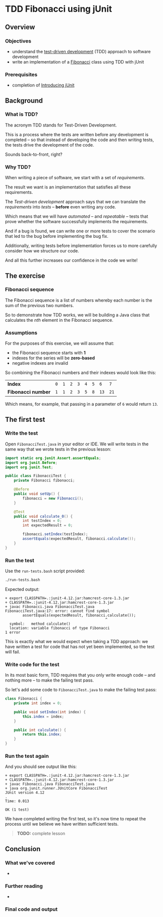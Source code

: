# TDD Fibonacci using jUnit


## Overview

### Objectives

- understand the [test-driven development](https://en.wikipedia.org/wiki/Test-driven_development) (TDD) approach to software development
- write an implementation of a [Fibonacci](https://en.wikipedia.org/wiki/Fibonacci_number) class using TDD with jUnit

### Prerequisites

- completion of [Introducing jUnit](../step-1-junit/introducing-junit.md)


## Background

### What is TDD?

The acronym TDD stands for Test-Driven Development.

This is a process where the tests are written before any development is completed &ndash; so that instead of developing the code and then writing tests, the tests drive the development of the code.

Sounds back-to-front, right?

### Why TDD?

When writing a piece of software, we start with a set of _requirements_.

The result we want is an implementation that satisfies all these requirements.

The _Test-driven development_ approach says that we can translate the _requirements_ into _tests_ – **before** even writing any code.

Which means that we will have _automated_ – and _repeatable_ – tests that prove whether the software successfully implements the requirements.

And if a bug is found, we can write one or more tests to cover the scenario that led to the bug before implementing the bug fix.

Additionally, writing tests before implementation forces us to more carefully consider how we structure our code.

And all this further increases our confidence in the code we write!


## The exercise

### Fibonacci sequence

The Fibonacci sequence is a list of numbers whereby each number is the sum of the previous two numbers.

So to demonstrate how TDD works, we will be building a Java class that calculates the _nth_ element in the Fibonacci sequence.

### Assumptions

For the purposes of this exercise, we will assume that:

- the Fibonacci sequence starts with **1**
- indexes for the series will be **zero-based**
- negative indexes are invalid

So combining the Fibonacci numbers and their indexes would look like this:

|   |   |   |   |   |   |   |   |   |
|---|---|---|---|---|---|---|---|---|
| **Index**  | `0`  | `1`  | `2`  | `3`  | `4`  |  `5` | `6`  | `7` |
| **Fibonacci number** | `1` | `1` | `2` | `3` | `5` | `8` | `13` | `21` |

Which means, for example, that passing in a parameter of `6` would return `13`.


## The first test

### Write the test

Open `FibonacciTest.java` in your editor or IDE. We will write tests in the same way that we wrote tests in the previous lesson:

```java
import static org.junit.Assert.assertEquals;
import org.junit.Before;
import org.junit.Test;

public class FibonacciTest {
    private Fibonacci fibonacci;

    @Before
    public void setUp() {
        fibonacci = new Fibonacci();
    }

    @Test
    public void calculate_0() {
        int testIndex = 0;
        int expectedResult = 0;

        fibonacci.setIndex(testIndex);
        assertEquals(expectedResult, fibonacci.calculate());
    }
}
```

### Run the test

Use the `run-tests.bash` script provided:

```bash
./run-tests.bash
```

Expected output:

```
+ export CLASSPATH=.:junit-4.12.jar:hamcrest-core-1.3.jar
+ CLASSPATH=.:junit-4.12.jar:hamcrest-core-1.3.jar
+ javac Fibonacci.java FibonacciTest.java
FibonacciTest.java:17: error: cannot find symbol
        assertEquals(expectedResult, fibonacci.calculate());
                                              ^
  symbol:   method calculate()
  location: variable fibonacci of type Fibonacci
1 error
```

This is exactly what we would expect when taking a TDD approach: we have written a test for code that has not yet been implemented, so the test will fail.

### Write code for the test

In its most basic form, TDD requires that you only write enough code &ndash; and nothing more &ndash; to make the failing test pass.

So let's add some code to `FibonacciTest.java` to make the failing test pass:

```java
class Fibonacci {
    private int index = 0;

    public void setIndex(int index) {
        this.index = index;
    }

    public int calculate() {
        return this.index;
    }
}
```

### Run the test again

And you should see output like this:

```
+ export CLASSPATH=.:junit-4.12.jar:hamcrest-core-1.3.jar
+ CLASSPATH=.:junit-4.12.jar:hamcrest-core-1.3.jar
+ javac Fibonacci.java FibonacciTest.java
+ java org.junit.runner.JUnitCore FibonacciTest
JUnit version 4.12
.
Time: 0.013

OK (1 test)
```

We have completed writing the first test, so it's now time to repeat the process until we believe we have written sufficient tests.

> **TODO:** complete lesson


## Conclusion

### What we've covered

- 

### Further reading

- 

### Final code and output

